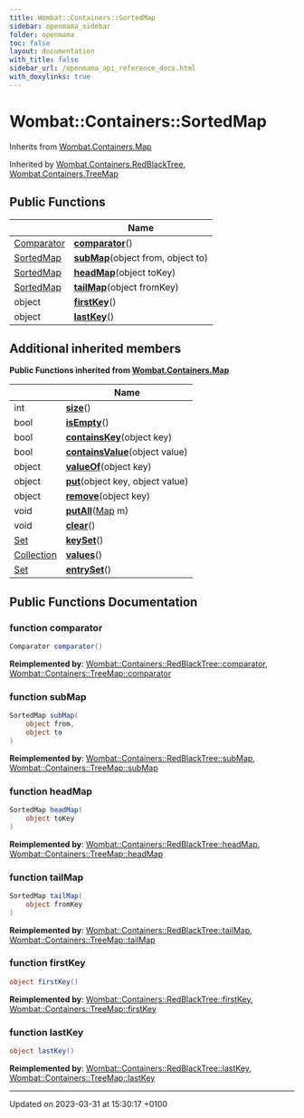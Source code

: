```yaml
---
title: Wombat::Containers::SortedMap
sidebar: openmama_sidebar
folder: openmama
toc: false
layout: documentation
with_title: false
sidebar_url: /openmama_api_reference_docs.html
with_doxylinks: true
---
```


# Wombat::Containers::SortedMap





Inherits from [Wombat.Containers.Map](interfaceWombat_1_1Containers_1_1Map.html)

Inherited by [Wombat.Containers.RedBlackTree](classWombat_1_1Containers_1_1RedBlackTree.html), [Wombat.Containers.TreeMap](classWombat_1_1Containers_1_1TreeMap.html)

## Public Functions

|                | Name           |
| -------------- | -------------- |
| [Comparator](interfaceWombat_1_1Containers_1_1Comparator.html) | **[comparator](interfaceWombat_1_1Containers_1_1SortedMap.html#function-comparator)**() |
| [SortedMap](interfaceWombat_1_1Containers_1_1SortedMap.html) | **[subMap](interfaceWombat_1_1Containers_1_1SortedMap.html#function-submap)**(object from, object to) |
| [SortedMap](interfaceWombat_1_1Containers_1_1SortedMap.html) | **[headMap](interfaceWombat_1_1Containers_1_1SortedMap.html#function-headmap)**(object toKey) |
| [SortedMap](interfaceWombat_1_1Containers_1_1SortedMap.html) | **[tailMap](interfaceWombat_1_1Containers_1_1SortedMap.html#function-tailmap)**(object fromKey) |
| object | **[firstKey](interfaceWombat_1_1Containers_1_1SortedMap.html#function-firstkey)**() |
| object | **[lastKey](interfaceWombat_1_1Containers_1_1SortedMap.html#function-lastkey)**() |

## Additional inherited members

**Public Functions inherited from [Wombat.Containers.Map](interfaceWombat_1_1Containers_1_1Map.html)**

|                | Name           |
| -------------- | -------------- |
| int | **[size](interfaceWombat_1_1Containers_1_1Map.html#function-size)**() |
| bool | **[isEmpty](interfaceWombat_1_1Containers_1_1Map.html#function-isempty)**() |
| bool | **[containsKey](interfaceWombat_1_1Containers_1_1Map.html#function-containskey)**(object key) |
| bool | **[containsValue](interfaceWombat_1_1Containers_1_1Map.html#function-containsvalue)**(object value) |
| object | **[valueOf](interfaceWombat_1_1Containers_1_1Map.html#function-valueof)**(object key) |
| object | **[put](interfaceWombat_1_1Containers_1_1Map.html#function-put)**(object key, object value) |
| object | **[remove](interfaceWombat_1_1Containers_1_1Map.html#function-remove)**(object key) |
| void | **[putAll](interfaceWombat_1_1Containers_1_1Map.html#function-putall)**([Map](interfaceWombat_1_1Containers_1_1Map.html) m) |
| void | **[clear](interfaceWombat_1_1Containers_1_1Map.html#function-clear)**() |
| [Set](interfaceWombat_1_1Containers_1_1Set.html) | **[keySet](interfaceWombat_1_1Containers_1_1Map.html#function-keyset)**() |
| [Collection](interfaceWombat_1_1Containers_1_1Collection.html) | **[values](interfaceWombat_1_1Containers_1_1Map.html#function-values)**() |
| [Set](interfaceWombat_1_1Containers_1_1Set.html) | **[entrySet](interfaceWombat_1_1Containers_1_1Map.html#function-entryset)**() |


## Public Functions Documentation

### function comparator

```csharp
Comparator comparator()
```


**Reimplemented by**: [Wombat::Containers::RedBlackTree::comparator](classWombat_1_1Containers_1_1RedBlackTree.html#function-comparator), [Wombat::Containers::TreeMap::comparator](classWombat_1_1Containers_1_1TreeMap.html#function-comparator)


### function subMap

```csharp
SortedMap subMap(
    object from,
    object to
)
```


**Reimplemented by**: [Wombat::Containers::RedBlackTree::subMap](classWombat_1_1Containers_1_1RedBlackTree.html#function-submap), [Wombat::Containers::TreeMap::subMap](classWombat_1_1Containers_1_1TreeMap.html#function-submap)


### function headMap

```csharp
SortedMap headMap(
    object toKey
)
```


**Reimplemented by**: [Wombat::Containers::RedBlackTree::headMap](classWombat_1_1Containers_1_1RedBlackTree.html#function-headmap), [Wombat::Containers::TreeMap::headMap](classWombat_1_1Containers_1_1TreeMap.html#function-headmap)


### function tailMap

```csharp
SortedMap tailMap(
    object fromKey
)
```


**Reimplemented by**: [Wombat::Containers::RedBlackTree::tailMap](classWombat_1_1Containers_1_1RedBlackTree.html#function-tailmap), [Wombat::Containers::TreeMap::tailMap](classWombat_1_1Containers_1_1TreeMap.html#function-tailmap)


### function firstKey

```csharp
object firstKey()
```


**Reimplemented by**: [Wombat::Containers::RedBlackTree::firstKey](classWombat_1_1Containers_1_1RedBlackTree.html#function-firstkey), [Wombat::Containers::TreeMap::firstKey](classWombat_1_1Containers_1_1TreeMap.html#function-firstkey)


### function lastKey

```csharp
object lastKey()
```


**Reimplemented by**: [Wombat::Containers::RedBlackTree::lastKey](classWombat_1_1Containers_1_1RedBlackTree.html#function-lastkey), [Wombat::Containers::TreeMap::lastKey](classWombat_1_1Containers_1_1TreeMap.html#function-lastkey)


-------------------------------

Updated on 2023-03-31 at 15:30:17 +0100